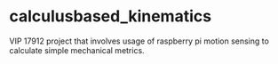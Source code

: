 # calculusbased_kinematics
VIP 17912 project that involves usage of raspberry pi motion sensing to calculate simple mechanical metrics.
